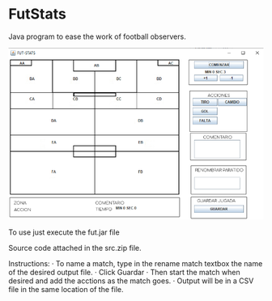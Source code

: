 # FutStats
Java program to ease the work of football observers.

![alt text](https://raw.githubusercontent.com/garcibo/FutStats/master/cfut.PNG)


To use just execute the fut.jar file

Source code attached in the src.zip file.

  Instructions:
      · To name a match, type in the rename match textbox the name of the desired output file.
      · Click Guardar
      · Then start the match when desired and add the acctions as the match goes.
      · Output will be in a CSV file in the same location of the file.
